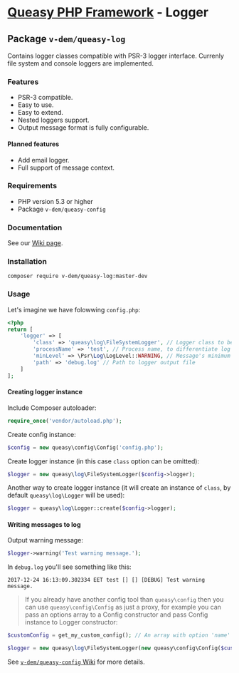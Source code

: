 # [Queasy PHP Framework](https://github.com/v-dem/queasy-app/) - Logger

## Package `v-dem/queasy-log`

Contains logger classes compatible with PSR-3 logger interface. Currenly file system and console loggers are implemented.

### Features

* PSR-3 compatible.
* Easy to use.
* Easy to extend.
* Nested loggers support.
* Output message format is fully configurable.

#### Planned features

* Add email logger.
* Full support of message context.

### Requirements

* PHP version 5.3 or higher
* Package `v-dem/queasy-config`

### Documentation

See our [Wiki page](https://github.com/v-dem/queasy-log/wiki).

### Installation

    composer require v-dem/queasy-log:master-dev

### Usage

Let's imagine we have folowwing `config.php`:

```php
<?php
return [
    'logger' => [
        'class' => 'queasy\log\FileSystemLogger', // Logger class to be instantiated
        'processName' => 'test', // Process name, to differentiate log messages from different sources
        'minLevel' => \Psr\Log\LogLevel::WARNING, // Message's minimum acceptable log level
        'path' => 'debug.log' // Path to logger output file
    ]
];
```

#### Creating logger instance

Include Composer autoloader:

```php
require_once('vendor/autoload.php');
```

Create config instance:

```php
$config = new queasy\config\Config('config.php');
```

Create logger instance (in this case `class` option can be omitted):

```php
$logger = new queasy\log\FileSystemLogger($config->logger);
```

Another way to create logger instance (it will create an instance of `class`, by default `queasy\log\Logger` will be used):

```php
$logger = queasy\log\Logger::create($config->logger);
```

#### Writing messages to log

Output warning message:

```php
$logger->warning('Test warning message.');
```

In `debug.log` you'll see something like this:

    2017-12-24 16:13:09.302334 EET test [] [] [DEBUG] Test warning message.

> If you already have another config tool than `queasy\config` then you can use `queasy\config\Config` as just a proxy,
> for example you can pass an options array to a Config constructor and pass Config instance to Logger constructor:

```php
$customConfig = get_my_custom_config(); // An array with option 'name' => 'value' pairs, may include nested arrays

$logger = new queasy\log\FileSystemLogger(new queasy\config\Config($customConfig));
```

See [`v-dem/queasy-config` Wiki](https://github.com/v-dem/queasy-config/wiki) for more details.

